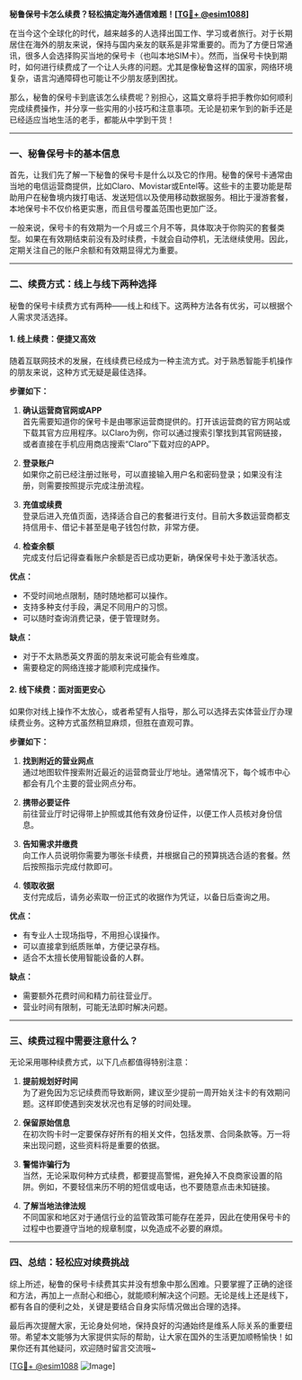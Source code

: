 **秘鲁保号卡怎么续费？轻松搞定海外通信难题！[[TG💪+ @esim1088](https://t.me/s/esim1088)]**

在当今这个全球化的时代，越来越多的人选择出国工作、学习或者旅行。对于长期居住在海外的朋友来说，保持与国内亲友的联系是非常重要的。而为了方便日常通讯，很多人会选择购买当地的保号卡（也叫本地SIM卡）。然而，当保号卡快到期时，如何进行续费成了一个让人头疼的问题。尤其是像秘鲁这样的国家，网络环境复杂，语言沟通障碍也可能让不少朋友感到困扰。

那么，秘鲁的保号卡到底该怎么续费呢？别担心，这篇文章将手把手教你如何顺利完成续费操作，并分享一些实用的小技巧和注意事项。无论是初来乍到的新手还是已经适应当地生活的老手，都能从中学到干货！

---

### 一、秘鲁保号卡的基本信息

首先，让我们先了解一下秘鲁的保号卡是什么以及它的作用。秘鲁的保号卡通常由当地的电信运营商提供，比如Claro、Movistar或Entel等。这些卡的主要功能是帮助用户在秘鲁境内拨打电话、发送短信以及使用移动数据服务。相比于漫游套餐，本地保号卡不仅价格更实惠，而且信号覆盖范围也更加广泛。

一般来说，保号卡的有效期为一个月或三个月不等，具体取决于你购买的套餐类型。如果在有效期结束前没有及时续费，卡就会自动停机，无法继续使用。因此，定期关注自己的账户余额和有效期显得尤为重要。

---

### 二、续费方式：线上与线下两种选择

秘鲁的保号卡续费方式有两种——线上和线下。这两种方法各有优劣，可以根据个人需求灵活选择。

#### 1. 线上续费：便捷又高效

随着互联网技术的发展，在线续费已经成为一种主流方式。对于熟悉智能手机操作的朋友来说，这种方式无疑是最佳选择。

**步骤如下：**

1. **确认运营商官网或APP**  
   首先需要知道你的保号卡是由哪家运营商提供的。打开该运营商的官方网站或下载其官方应用程序。以Claro为例，你可以通过搜索引擎找到其官网链接，或者直接在手机应用商店搜索“Claro”下载对应的APP。

2. **登录账户**  
   如果你之前已经注册过账号，可以直接输入用户名和密码登录；如果没有注册，则需要按照提示完成注册流程。

3. **充值或续费**  
   登录后进入充值页面，选择适合自己的套餐进行支付。目前大多数运营商都支持信用卡、借记卡甚至是电子钱包付款，非常方便。

4. **检查余额**  
   完成支付后记得查看账户余额是否已成功更新，确保保号卡处于激活状态。

**优点：**
- 不受时间地点限制，随时随地都可以操作。
- 支持多种支付手段，满足不同用户的习惯。
- 可以随时查询消费记录，便于管理财务。

**缺点：**
- 对于不太熟悉英文界面的朋友来说可能会有些难度。
- 需要稳定的网络连接才能顺利完成操作。

#### 2. 线下续费：面对面更安心

如果你对线上操作不太放心，或者希望有人指导，那么可以选择去实体营业厅办理续费业务。这种方式虽然稍显麻烦，但胜在直观可靠。

**步骤如下：**

1. **找到附近的营业网点**  
   通过地图软件搜索附近最近的运营商营业厅地址。通常情况下，每个城市中心都会有几个主要的营业网点分布。

2. **携带必要证件**  
   前往营业厅时记得带上护照或其他有效身份证件，以便工作人员核对身份信息。

3. **告知需求并缴费**  
   向工作人员说明你需要为哪张卡续费，并根据自己的预算挑选合适的套餐。然后按照指示完成付款即可。

4. **领取收据**  
   支付完成后，请务必索取一份正式的收据作为凭证，以备日后查询之用。

**优点：**
- 有专业人士现场指导，不用担心误操作。
- 可以直接拿到纸质账单，方便记录存档。
- 适合不太擅长使用智能设备的人群。

**缺点：**
- 需要额外花费时间和精力前往营业厅。
- 营业时间有限制，可能无法即时解决问题。

---

### 三、续费过程中需要注意什么？

无论采用哪种续费方式，以下几点都值得特别注意：

1. **提前规划好时间**  
   为了避免因为忘记续费而导致断网，建议至少提前一周开始关注卡的有效期问题。这样即使遇到突发状况也有足够的时间处理。

2. **保留原始信息**  
   在初次购卡时一定要保存好所有的相关文件，包括发票、合同条款等。万一将来出现问题，这些资料将是重要的依据。

3. **警惕诈骗行为**  
   当然，无论采取何种方式续费，都要提高警惕，避免掉入不良商家设置的陷阱。例如，不要轻信来历不明的短信或电话，也不要随意点击未知链接。

4. **了解当地法律法规**  
   不同国家和地区对于通信行业的监管政策可能存在差异，因此在使用保号卡的过程中也要遵守当地的规章制度，以免造成不必要的麻烦。

---

### 四、总结：轻松应对续费挑战

综上所述，秘鲁的保号卡续费其实并没有想象中那么困难。只要掌握了正确的途径和方法，再加上一点耐心和细心，就能顺利解决这个问题。无论是线上还是线下，都有各自的便利之处，关键是要结合自身实际情况做出合理的选择。

最后再次提醒大家，无论身处何地，保持良好的沟通始终是维系人际关系的重要纽带。希望本文能够为大家提供实际的帮助，让大家在国外的生活更加顺畅愉快！如果你还有其他疑问，欢迎随时留言交流哦~

[[TG💪+ @esim1088](https://t.me/s/esim1088) ![Image](https://i.postimg.cc/4NQfJmqS/Snipaste-2025-05-13-00-14-12.png)]